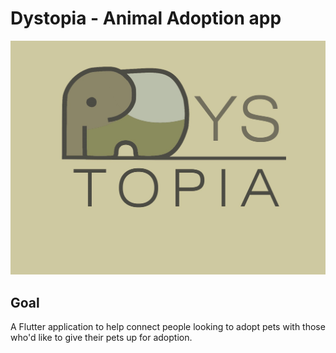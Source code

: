 # Dystopia - Animal Adoption app

![Dystopia Logo](assets/images/Final-RGB.jpg)

## Goal

A Flutter application to help connect people looking to adopt pets with those who'd like to give their pets up for adoption.

